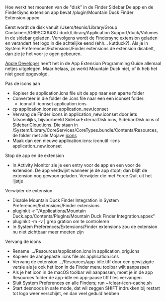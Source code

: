 
Hoe werkt het mounten van de "disk" in de Finder Sidebar
De app en de FinderSync extension
app bevat /plugin/Mountain Duck Finder Extension.appex




Eerst wordt de disk vanuit /Users/teunis/Library/Group Containers/G69SCX94XU.duck/Library/Application Support/duck/Volumes in de sidebar geladen.
Vervolgens wordt de Findersync extension geladen en verandert het logo in die achtelijke eend (ehh... kutduck?). Als je in System Preferences/Extensions/Finder extensions de extension disabelt, dan zie je het voor je ogen gebeuren.

[Apple Developer](https://developer.apple.com/library/archive/documentation/General/Conceptual/ExtensibilityPG/Finder.html#//apple_ref/doc/uid/TP40014214-CH15-SW1) heeft het in de App Extension Programming Guide allemaal netjes uitgelegen. Maar helaas, zo werkt Mountain Duck niet, of ik heb het niet goed opgevolgd. 


Pas de icons aan
- Kopieer de application.icns file uit de app naar een aparte folder
- Converteer in die folder de .icns file naar een een iconset folder: 
	- iconutil -iconset application.icns
- cp application.iconset application_new.iconset
- Vervang de Finder icons in application_new.iconset door iets fatsoenlijks, bijvoorbeeld SidebarExternalDisk.icns,  SidebariDisk.icns of SidebariCloud.icns. Die staan in  /System/Library/CoreServices/CoreTypes.bundle/Contents/Resources, de folder met alle Mojave [icons](https://archive.org/details/macosx10.14-iconfiles)
- Maak dan een nieuwe application.icns: iconutil -icns application_new.iconset



Stop de app en de extension
- In Activity Monitor zie je een entry voor de app en een voor de extension. De app verdwijnt wanneer je de app stopt; dan blijft de extension nog gewoon geladen. Verwijder die met Force Quit uit het lijstje


Verwijder de extension
- Disable Mountain Duck Finder Integration in System Preferences/Extensions/Finder extensions
- pluginkit -r "/Applications/Mountain Duck.app/Contents/PlugIns/Mountain Duck Finder Integration.appex"
- pluginkit -m -v | grep gration   om te controleren
- In System Preferences/Extensions/Finder extensions zou de extension nu niet zichtbaar meer moeten zijn

Vervang de icons
- Rename .../Resources/application.icns in application_orig.icns
- Kopieer de aangepaste .icns file als application.icns
- Vervang de extension .../Resources/app-idle.tiff door een gewijzigde versie als je ook het icon in de Finder menu toolbar wilt aanpassen 
- Als je het icon in de macOS toolbar wil aanpassen, moet je in de app Resources folder de app-idle en app-pause tiff files vervangen
- Sluit System Preferences en alle Finders; run ~/clear-icon-cache.sh
- Start desnoods in safe mode, dat wil zeggen SHIFT indrukken bij restart tot logo weer verschijnt, en dan veel geduld hebben




